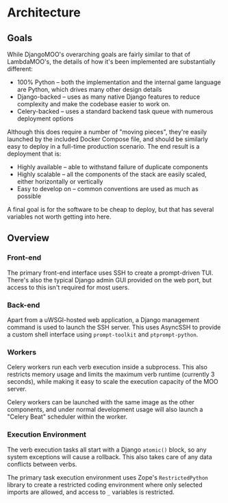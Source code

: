 # Architecture

## Goals

While DjangoMOO's overarching goals are fairly similar to that of LambdaMOO's,
the details of how it's been implemented are substantially different:

* 100% Python – both the implementation and the internal game language are Python, which drives many other design details
* Django-backed – uses as many native Django features to reduce complexity and make the codebase easier to work on.
* Celery-backed – uses a standard backend task queue with numerous deployment options

Although this does require a number of "moving pieces", they're easily launched by the included Docker Compose file, and should be similarly easy to deploy in a full-time production scenario. The end result is a deployment that is:

* Highly available – able to withstand failure of duplicate components
* Highly scalable – all the components of the stack are easily scaled, either horizontally or vertically
* Easy to develop on – common conventions are used as much as possible

A final goal is for the software to be cheap to deploy, but that has several variables not worth getting into here.

## Overview

### Front-end

The primary front-end interface uses SSH to create a prompt-driven TUI. There's also the typical Django admin GUI provided on the web port, but access to this isn't required for most users.

### Back-end

Apart from a uWSGI-hosted web application, a Django management command is used to launch the SSH server. This uses AsyncSSH to provide a custom shell interface using `prompt-toolkit` and `ptprompt-python`.

### Workers

Celery workers run each verb execution inside a subprocess. This also restricts memory usage and limits the maximum verb runtime (currently 3 seconds), while making it easy to scale the execution capacity of the MOO server.

Celery workers can be launched with the same image as the other components, and under normal development usage will also launch a "Celery Beat" scheduler within the worker.

### Execution Environment

The verb execution tasks all start with a Django `atomic()` block, so any system exceptions will cause a rollback. This also takes care of any data conflicts between verbs.

The primary task execution environment uses Zope's `RestrictedPython` library to create a restricted coding environment where only selected imports are allowed, and access to `_` variables is restricted.
